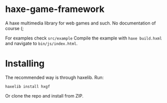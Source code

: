 # haxe-game-framework
A haxe multimedia library for web games and such.
No documentation of course (;


For examples check `src/example`
Compile the example with `haxe build.hxml` and navigate to `bin/js/index.html`.
# Installing
The recommended way is through haxelib. Run:
```
haxelib install hxgf
```
Or clone the repo and install from ZIP.
